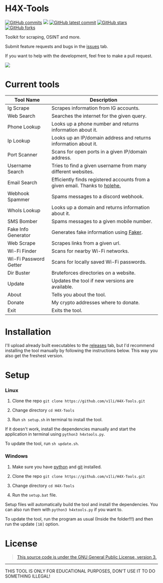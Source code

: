 # H4X-Tools
[![GitHub commits](https://badgen.net/github/commits/V1li/H4X-Tools)](https://GitHub.com/V1li/H4X-Tools/commit/)
![](https://img.shields.io/github/languages/code-size/v1li/h4x-tools)
[![GitHub latest commit](https://badgen.net/github/last-commit/V1li/H4X-Tools)](https://GitHub.com/V1li/H4X-Tools/commit/)
[![GitHub stars](https://badgen.net/github/stars/V1li/H4X-Tools)](https://GitHub.com/V1li/H4X-Tools/stargazers/)
[![GitHub forks](https://badgen.net/github/forks/V1li/H4X-Tools)](https://GitHub.com/V1li/H4X-Tools/network/)

Toolkit for scraping, OSINT and more.

Submit feature requests and bugs in the [issues](https://github.com/V1li/H4X-Tools/issues) tab.

If you want to help with the development, feel free to make a pull request.


![](https://github.com/V1li/H4X-Tools/blob/master/img/gui-v0.2.13.png)

# Current tools
| Tool Name             | Description                                                                                                       |
|-----------------------|-------------------------------------------------------------------------------------------------------------------|
| Ig Scrape             | Scrapes information from IG accounts.                                                                             |
| Web Search            | Searches the internet for the given query.                                                                        |
| Phone Lookup          | Looks up a phone number and returns information about it.                                                         |
| Ip Lookup             | Looks up an IP/domain address and returns information about it.                                                   |
| Port Scanner          | Scans for open ports in a given IP/domain address.                                                                |
| Username Search       | Tries to find a given username from many different websites.                                                      |
| Email Search          | Efficiently finds registered accounts from a given email. Thanks to [holehe.](https://github.com/megadose/holehe) |
| Webhook Spammer       | Spams messages to a discord webhook.                                                                              |
| WhoIs Lookup          | Looks up a domain and returns information about it.                                                               |
| SMS Bomber            | Spams messages to a given mobile number.                                                                          |
| Fake Info Generator   | Generates fake information using [Faker](https://pypi.org/project/Faker/).                                        |
| Web Scrape            | Scrapes links from a given url.                                                                                   |
| Wi-Fi Finder          | Scans for nearby Wi-Fi networks.                                                                                  |
| Wi-Fi Password Getter | Scans for locally saved Wi-Fi passwords.                                                                          |
| Dir Buster            | Bruteforces directories on a website.                                                                             |
| Update                | Updates the tool if new versions are available.                                                                   |
| About                 | Tells you about the tool.                                                                                         |
| Donate                | My crypto addresses where to donate.                                                                              |    
| Exit                  | Exits the tool.                                                                                                   |


# Installation
I'll upload already built executables to the [releases](https://github.com/V1li/H4X-Tools/releases) tab, 
but I'd recommend installing the tool manually by following the instructions below. This way you also get the freshest version.

# Setup
### Linux
1. Clone the repo `git clone https://github.com/v1li/H4X-Tools.git`

2. Change directory `cd H4X-Tools`

3. Run `sh setup.sh` in terminal to install the tool.

If it doesn't work, install the dependencies manually and start the application in terminal using `python3 h4xtools.py`.

To update the tool, run `sh update.sh`.

### Windows
1. Make sure you have [python](https://www.python.org/downloads/) and [git](https://git-scm.com/downloads) installed.

2. Clone the repo `git clone https://github.com/v1li/H4X-Tools.git`

3. Change directory `cd H4X-Tools`

4. Run the `setup.bat` file.

Setup files will automatically build the tool and install the dependencies.
You can also run them with `python3 h4xtools.py` if you want to.

To update the tool, run the program as usual (Inside the folder!!!) and then run the update `[18]` option.


# License
>[This source code is under the GNU General Public License, version 3.](https://www.gnu.org/licenses/gpl-3.0.txt)

-------------------------------------------
THIS TOOL IS ONLY FOR EDUCATIONAL PURPOSES, DON'T USE IT TO DO SOMETHING ILLEGAL!

